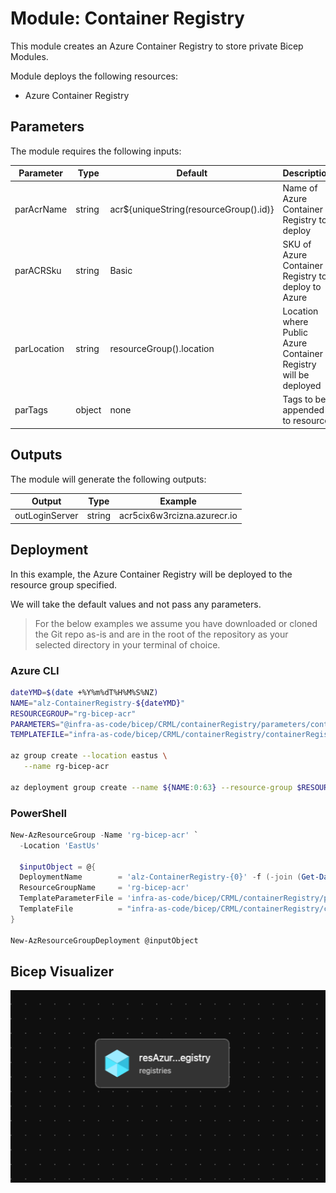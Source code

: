 # Module: Container Registry

This module creates an Azure Container Registry to store private Bicep Modules.

Module deploys the following resources:

- Azure Container Registry

## Parameters

The module requires the following inputs:

| Parameter   | Type   | Default                                | Description                                                     | Requirement                  | Example                         |
| ----------- | ------ | -------------------------------------- | --------------------------------------------------------------- | ---------------------------- | ------------------------------- |
| parAcrName  | string | acr${uniqueString(resourceGroup().id)} | Name of Azure Container Registry to deploy                      | 5-50 char                    | acr5cix6w3rcizn                 |
| parACRSku   | string | Basic                                  | SKU of Azure Container Registry to deploy to Azure              | Basic or Standard or Premium | Basic                           |
| parLocation | string | resourceGroup().location               | Location where Public Azure Container Registry will be deployed | Valid Azure Region           | eastus2                         |
| parTags     | object | none                                   | Tags to be appended to resource                                 | none                         | {"Environment" : "Development"} |

## Outputs

The module will generate the following outputs:

| Output         | Type   | Example                     |
| -------------- | ------ | --------------------------- |
| outLoginServer | string | acr5cix6w3rcizna.azurecr.io |

## Deployment

In this example, the Azure Container Registry will be deployed to the resource group specified.

We will take the default values and not pass any parameters.

> For the below examples we assume you have downloaded or cloned the Git repo as-is and are in the root of the repository as your selected directory in your terminal of choice.

### Azure CLI

```bash
dateYMD=$(date +%Y%m%dT%H%M%S%NZ)
NAME="alz-ContainerRegistry-${dateYMD}"
RESOURCEGROUP="rg-bicep-acr"
PARAMETERS="@infra-as-code/bicep/CRML/containerRegistry/parameters/containerRegistry.parameters.all.json"
TEMPLATEFILE="infra-as-code/bicep/CRML/containerRegistry/containerRegistry.bicep"

az group create --location eastus \
   --name rg-bicep-acr

az deployment group create --name ${NAME:0:63} --resource-group $RESOURCEGROUP --parameters $PARAMETERS --template-file $TEMPLATEFILE
```

### PowerShell

```powershell
New-AzResourceGroup -Name 'rg-bicep-acr' `
  -Location 'EastUs'

  $inputObject = @{
  DeploymentName        = 'alz-ContainerRegistry-{0}' -f (-join (Get-Date -Format 'yyyyMMddTHHMMssffffZ')[0..63])
  ResourceGroupName     = 'rg-bicep-acr'
  TemplateParameterFile = 'infra-as-code/bicep/CRML/containerRegistry/parameters/containerRegistry.parameters.all.json'
  TemplateFile          = "infra-as-code/bicep/CRML/containerRegistry/containerRegistry.bicep"
}

New-AzResourceGroupDeployment @inputObject
```

## Bicep Visualizer

![Bicep Visualizer](media/bicepVisualizer.png "Bicep Visualizer")
